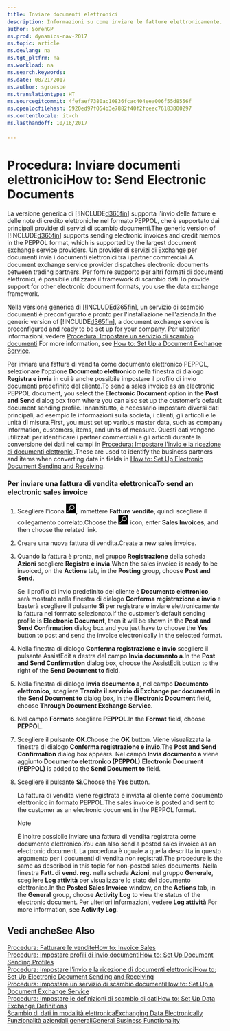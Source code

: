 ```yaml
---
title: Inviare documenti elettronici
description: Informazioni su come inviare le fatture elettronicamente.
author: SorenGP
ms.prod: dynamics-nav-2017
ms.topic: article
ms.devlang: na
ms.tgt_pltfrm: na
ms.workload: na
ms.search.keywords: 
ms.date: 08/21/2017
ms.author: sgroespe
ms.translationtype: HT
ms.sourcegitcommit: 4fefaef7380ac10836fcac404eea006f55d8556f
ms.openlocfilehash: 5920ed97f054b3e7882f40f2fceec76183800297
ms.contentlocale: it-ch
ms.lasthandoff: 10/16/2017

---
```

# <a name="how-to-send-electronic-documents"></a><span data-ttu-id="37dcb-103">Procedura: Inviare documenti elettronici</span><span class="sxs-lookup"><span data-stu-id="37dcb-103">How to: Send Electronic Documents</span></span>
<span data-ttu-id="37dcb-104">La versione generica di [!INCLUDE[d365fin](includes/d365fin_md.md)] supporta l'invio delle fatture e delle note di credito elettroniche nel formato PEPPOL, che è supportato dai principali provider di servizi di scambio documenti.</span><span class="sxs-lookup"><span data-stu-id="37dcb-104">The generic version of [!INCLUDE[d365fin](includes/d365fin_md.md)] supports sending electronic invoices and credit memos in the PEPPOL format, which is supported by the largest document exchange service providers.</span></span> <span data-ttu-id="37dcb-105">Un provider di servizi di Exchange per documenti invia i documenti elettronici tra i partner commerciali.</span><span class="sxs-lookup"><span data-stu-id="37dcb-105">A document exchange service provider dispatches electronic documents between trading partners.</span></span> <span data-ttu-id="37dcb-106">Per fornire supporto per altri formati di documenti elettronici, è possibile utilizzare il framework di scambio dati.</span><span class="sxs-lookup"><span data-stu-id="37dcb-106">To provide support for other electronic document formats, you use the data exchange framework.</span></span>  

 <span data-ttu-id="37dcb-107">Nella versione generica di [!INCLUDE[d365fin](includes/d365fin_md.md)], un servizio di scambio documenti è preconfigurato e pronto per l'installazione nell'azienda.</span><span class="sxs-lookup"><span data-stu-id="37dcb-107">In the generic version of [!INCLUDE[d365fin](includes/d365fin_md.md)], a document exchange service is preconfigured and ready to be set up for your company.</span></span> <span data-ttu-id="37dcb-108">Per ulteriori informazioni, vedere [Procedura: Impostare un servizio di scambio documenti](across-how-to-set-up-a-document-exchange-service.md).</span><span class="sxs-lookup"><span data-stu-id="37dcb-108">For more information, see [How to: Set Up a Document Exchange Service](across-how-to-set-up-a-document-exchange-service.md).</span></span>  

 <span data-ttu-id="37dcb-109">Per inviare una fattura di vendita come documento elettronico PEPPOL, selezionare l'opzione **Documento elettronico** nella finestra di dialogo **Registra e invia** in cui è anche possibile impostare il profilo di invio documenti predefinito del cliente.</span><span class="sxs-lookup"><span data-stu-id="37dcb-109">To send a sales invoice as an electronic PEPPOL document, you select the **Electronic Document** option in the **Post and Send** dialog box from where you can also set up the customer’s default document sending profile.</span></span> <span data-ttu-id="37dcb-110">Innanzitutto, è necessario impostare diversi dati principali, ad esempio le informazioni sulla società, i clienti, gli articoli e le unità di misura.</span><span class="sxs-lookup"><span data-stu-id="37dcb-110">First, you must set up various master data, such as company information, customers, items, and units of measure.</span></span> <span data-ttu-id="37dcb-111">Questi dati vengono utilizzati per identificare i partner commerciali e gli articoli durante la conversione dei dati nei campi in [Procedura: Impostare l'invio e la ricezione di documenti elettronici](across-how-to-set-up-electronic-document-sending-and-receiving.md).</span><span class="sxs-lookup"><span data-stu-id="37dcb-111">These are used to identify the business partners and items when converting data in fields in [How to: Set Up Electronic Document Sending and Receiving](across-how-to-set-up-electronic-document-sending-and-receiving.md).</span></span>  

### <a name="to-send-an-electronic-sales-invoice"></a><span data-ttu-id="37dcb-112">Per inviare una fattura di vendita elettronica</span><span class="sxs-lookup"><span data-stu-id="37dcb-112">To send an electronic sales invoice</span></span>  

1.  <span data-ttu-id="37dcb-113">Scegliere l'icona ![Cerca pagina o report](media/ui-search/search_small.png "icona Cerca pagina o report"), immettere **Fatture vendite**, quindi scegliere il collegamento correlato.</span><span class="sxs-lookup"><span data-stu-id="37dcb-113">Choose the ![Search for Page or Report](media/ui-search/search_small.png "Search for Page or Report icon") icon, enter **Sales Invoices**, and then choose the related link.</span></span>  

2.  <span data-ttu-id="37dcb-114">Creare una nuova fattura di vendita.</span><span class="sxs-lookup"><span data-stu-id="37dcb-114">Create a new sales invoice.</span></span>  

3.  <span data-ttu-id="37dcb-115">Quando la fattura è pronta, nel gruppo **Registrazione** della scheda **Azioni** scegliere **Registra e invia**.</span><span class="sxs-lookup"><span data-stu-id="37dcb-115">When the sales invoice is ready to be invoiced, on the **Actions** tab, in the **Posting** group, choose **Post and Send**.</span></span>  

     <span data-ttu-id="37dcb-116">Se il profilo di invio predefinito del cliente è **Documento elettronico**, sarà mostrato nella finestra di dialogo **Conferma registrazione e invio** e basterà scegliere il pulsante **Sì** per registrare e inviare elettronicamente la fattura nel formato selezionato.</span><span class="sxs-lookup"><span data-stu-id="37dcb-116">If the customer’s default sending profile is **Electronic Document**, then it will be shown in the **Post and Send Confirmation** dialog box and you just have to choose the **Yes** button to post and send the invoice electronically in the selected format.</span></span>  

4.  <span data-ttu-id="37dcb-117">Nella finestra di dialogo **Conferma registrazione e invio** scegliere il pulsante AssistEdit a destra del campo **Invia documento a**.</span><span class="sxs-lookup"><span data-stu-id="37dcb-117">In the **Post and Send Confirmation** dialog box, choose the AssistEdit button to the right of the **Send Document to** field.</span></span>  

5.  <span data-ttu-id="37dcb-118">Nella finestra di dialogo **Invia documento a**, nel campo **Documento elettronico**, scegliere **Tramite il servizio di Exchange per documenti**.</span><span class="sxs-lookup"><span data-stu-id="37dcb-118">In the **Send Document to** dialog box, in the **Electronic Document** field, choose **Through Document Exchange Service**.</span></span>  

6.  <span data-ttu-id="37dcb-119">Nel campo **Formato** scegliere **PEPPOL**.</span><span class="sxs-lookup"><span data-stu-id="37dcb-119">In the **Format** field, choose **PEPPOL**.</span></span>  

7.  <span data-ttu-id="37dcb-120">Scegliere il pulsante **OK**.</span><span class="sxs-lookup"><span data-stu-id="37dcb-120">Choose the **OK** button.</span></span> <span data-ttu-id="37dcb-121">Viene visualizzata la finestra di dialogo **Conferma registrazione e invio**.</span><span class="sxs-lookup"><span data-stu-id="37dcb-121">The **Post and Send Confirmation** dialog box appears.</span></span> <span data-ttu-id="37dcb-122">Nel campo **Invia documento a** viene aggiunto **Documento elettronico (PEPPOL)**.</span><span class="sxs-lookup"><span data-stu-id="37dcb-122">**Electronic Document (PEPPOL)** is added to the **Send Document to** field.</span></span>  

8.  <span data-ttu-id="37dcb-123">Scegliere il pulsante **Sì**.</span><span class="sxs-lookup"><span data-stu-id="37dcb-123">Choose the **Yes** button.</span></span>  

     <span data-ttu-id="37dcb-124">La fattura di vendita viene registrata e inviata al cliente come documento elettronico in formato PEPPOL.</span><span class="sxs-lookup"><span data-stu-id="37dcb-124">The sales invoice is posted and sent to the customer as an electronic document in the PEPPOL format.</span></span>  

    > [!NOTE]  
    >  <span data-ttu-id="37dcb-125">È inoltre possibile inviare una fattura di vendita registrata come documento elettronico.</span><span class="sxs-lookup"><span data-stu-id="37dcb-125">You can also send a posted sales invoice as an electronic document.</span></span> <span data-ttu-id="37dcb-126">La procedura è uguale a quella descritta in questo argomento per i documenti di vendita non registrati.</span><span class="sxs-lookup"><span data-stu-id="37dcb-126">The procedure is the same as described in this topic for non-posted sales documents.</span></span> <span data-ttu-id="37dcb-127">Nella finestra **Fatt. di vend. reg.** nella scheda **Azioni**, nel gruppo **Generale**, scegliere **Log attività** per visualizzare lo stato del documento elettronico.</span><span class="sxs-lookup"><span data-stu-id="37dcb-127">In the **Posted Sales Invoice** window, on the **Actions** tab, in the **General** group, choose **Activity Log** to view the status of the electronic document.</span></span> <span data-ttu-id="37dcb-128">Per ulteriori informazioni, vedere **Log attività**.</span><span class="sxs-lookup"><span data-stu-id="37dcb-128">For more information, see **Activity Log**.</span></span>  

## <a name="see-also"></a><span data-ttu-id="37dcb-129">Vedi anche</span><span class="sxs-lookup"><span data-stu-id="37dcb-129">See Also</span></span>  
[<span data-ttu-id="37dcb-130">Procedura: Fatturare le vendite</span><span class="sxs-lookup"><span data-stu-id="37dcb-130">How to: Invoice Sales</span></span>](sales-how-invoice-sales.md)  
[<span data-ttu-id="37dcb-131">Procedura: Impostare profili di invio documenti</span><span class="sxs-lookup"><span data-stu-id="37dcb-131">How to: Set Up Document Sending Profiles</span></span>](sales-how-setup-document-send-profiles.md)  
[<span data-ttu-id="37dcb-132">Procedura: Impostare l'invio e la ricezione di documenti elettronici</span><span class="sxs-lookup"><span data-stu-id="37dcb-132">How to: Set Up Electronic Document Sending and Receiving</span></span>](across-how-to-set-up-electronic-document-sending-and-receiving.md)  
[<span data-ttu-id="37dcb-133">Procedura: Impostare un servizio di scambio documenti</span><span class="sxs-lookup"><span data-stu-id="37dcb-133">How to: Set Up a Document Exchange Service</span></span>](across-how-to-set-up-a-document-exchange-service.md)  
[<span data-ttu-id="37dcb-134">Procedura: Impostare le definizioni di scambio di dati</span><span class="sxs-lookup"><span data-stu-id="37dcb-134">How to: Set Up Data Exchange Definitions</span></span>](across-how-to-set-up-data-exchange-definitions.md)  
[<span data-ttu-id="37dcb-135">Scambio di dati in modalità elettronica</span><span class="sxs-lookup"><span data-stu-id="37dcb-135">Exchanging Data Electronically</span></span>](across-data-exchange.md)  
[<span data-ttu-id="37dcb-136">Funzionalità aziendali generali</span><span class="sxs-lookup"><span data-stu-id="37dcb-136">General Business Functionality</span></span>](ui-across-business-areas.md)  

